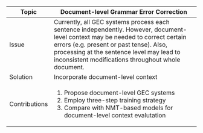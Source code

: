 | Topic  | Document-level Grammar Error Correction |
| ------------- | ------------- |
| Issue | Currently, all GEC systems process each sentence independently. However, document-level context may be needed to correct certain errors (e.g. present or past tense). Also, processing at the sentence level may lead to inconsistent modifications throughout whole document. |
| Solution | Incorporate document-level context |
| Contributions | <ol><li>Propose document-level GEC systems</li> <li>Employ three-step training strategy</li> <li>Compare with NMT-based models for document-level context evalutation</li></ol> |
